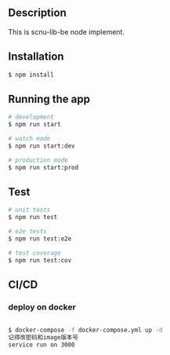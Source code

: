 ## Description
This is scnu-lib-be node implement.

## Installation

```bash
$ npm install
```

## Running the app

```bash
# development
$ npm run start

# watch mode
$ npm run start:dev

# production mode
$ npm run start:prod
```

## Test

```bash
# unit tests
$ npm run test

# e2e tests
$ npm run test:e2e

# test coverage
$ npm run test:cov
```
## CI/CD
### deploy on docker
```bash

$ docker-compose -f docker-compose.yml up -d
记得改密码和image版本号
service run on 3000
```